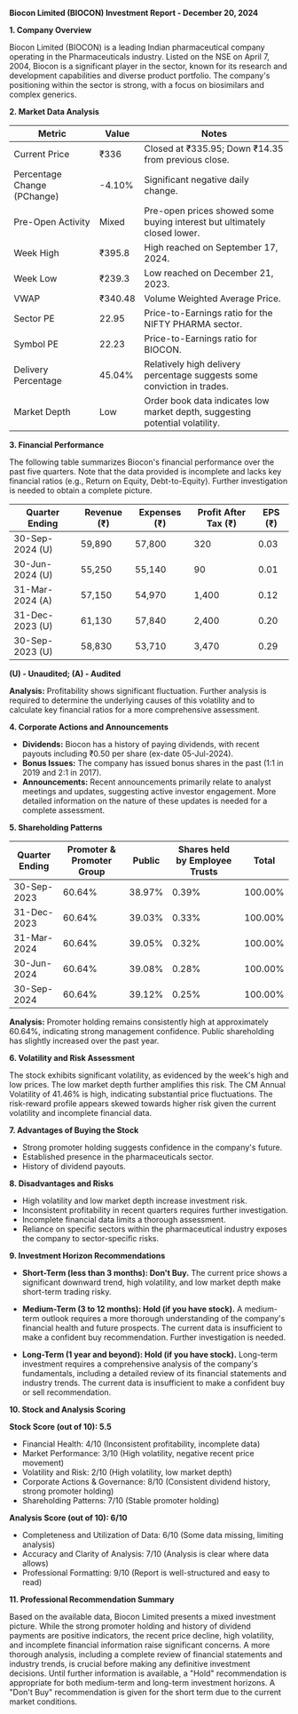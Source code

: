 **Biocon Limited (BIOCON) Investment Report - December 20, 2024**

**1. Company Overview**

Biocon Limited (BIOCON) is a leading Indian pharmaceutical company operating in the Pharmaceuticals industry.  Listed on the NSE on April 7, 2004, Biocon is a significant player in the sector, known for its research and development capabilities and diverse product portfolio.  The company's positioning within the sector is strong, with a focus on biosimilars and complex generics.

**2. Market Data Analysis**

| Metric                     | Value          | Notes                                                              |
|-----------------------------|-----------------|----------------------------------------------------------------------|
| Current Price               | ₹336            | Closed at ₹335.95; Down ₹14.35 from previous close.                 |
| Percentage Change (PChange) | -4.10%          | Significant negative daily change.                                   |
| Pre-Open Activity          | Mixed           | Pre-open prices showed some buying interest but ultimately closed lower. |
| Week High                    | ₹395.8          | High reached on September 17, 2024.                               |
| Week Low                     | ₹239.3          | Low reached on December 21, 2023.                                 |
| VWAP                        | ₹340.48         | Volume Weighted Average Price.                                      |
| Sector PE                   | 22.95           | Price-to-Earnings ratio for the NIFTY PHARMA sector.                |
| Symbol PE                   | 22.23           | Price-to-Earnings ratio for BIOCON.                                |
| Delivery Percentage         | 45.04%          | Relatively high delivery percentage suggests some conviction in trades.|
| Market Depth                | Low              | Order book data indicates low market depth, suggesting potential volatility.|


**3. Financial Performance**

The following table summarizes Biocon's financial performance over the past five quarters.  Note that the data provided is incomplete and lacks key financial ratios (e.g., Return on Equity, Debt-to-Equity).  Further investigation is needed to obtain a complete picture.

| Quarter Ending      | Revenue (₹) | Expenses (₹) | Profit After Tax (₹) | EPS (₹) |
|----------------------|-------------|-------------|-----------------------|---------|
| 30-Sep-2024 (U)     | 59,890      | 57,800      | 320                    | 0.03    |
| 30-Jun-2024 (U)     | 55,250      | 55,140      | 90                     | 0.01    |
| 31-Mar-2024 (A)     | 57,150      | 54,970      | 1,400                  | 0.12    |
| 31-Dec-2023 (U)     | 61,130      | 57,840      | 2,400                  | 0.20    |
| 30-Sep-2023 (U)     | 58,830      | 53,710      | 3,470                  | 0.29    |

**(U) - Unaudited; (A) - Audited**

**Analysis:**  Profitability shows significant fluctuation.  Further analysis is required to determine the underlying causes of this volatility and to calculate key financial ratios for a more comprehensive assessment.


**4. Corporate Actions and Announcements**

* **Dividends:** Biocon has a history of paying dividends, with recent payouts including ₹0.50 per share (ex-date 05-Jul-2024).
* **Bonus Issues:**  The company has issued bonus shares in the past (1:1 in 2019 and 2:1 in 2017).
* **Announcements:** Recent announcements primarily relate to analyst meetings and updates, suggesting active investor engagement.  More detailed information on the nature of these updates is needed for a complete assessment.

**5. Shareholding Patterns**

| Quarter Ending | Promoter & Promoter Group | Public | Shares held by Employee Trusts | Total |
|-----------------|---------------------------|--------|-------------------------------|-------|
| 30-Sep-2023     | 60.64%                     | 38.97% | 0.39%                         | 100.00%|
| 31-Dec-2023     | 60.64%                     | 39.03% | 0.33%                         | 100.00%|
| 31-Mar-2024     | 60.64%                     | 39.05% | 0.32%                         | 100.00%|
| 30-Jun-2024     | 60.64%                     | 39.08% | 0.28%                         | 100.00%|
| 30-Sep-2024     | 60.64%                     | 39.12% | 0.25%                         | 100.00%|

**Analysis:** Promoter holding remains consistently high at approximately 60.64%, indicating strong management confidence. Public shareholding has slightly increased over the past year.


**6. Volatility and Risk Assessment**

The stock exhibits significant volatility, as evidenced by the week's high and low prices.  The low market depth further amplifies this risk.  The CM Annual Volatility of 41.46% is high, indicating substantial price fluctuations.  The risk-reward profile appears skewed towards higher risk given the current volatility and incomplete financial data.


**7. Advantages of Buying the Stock**

* Strong promoter holding suggests confidence in the company's future.
* Established presence in the pharmaceuticals sector.
* History of dividend payouts.


**8. Disadvantages and Risks**

* High volatility and low market depth increase investment risk.
* Inconsistent profitability in recent quarters requires further investigation.
* Incomplete financial data limits a thorough assessment.
* Reliance on specific sectors within the pharmaceutical industry exposes the company to sector-specific risks.


**9. Investment Horizon Recommendations**

* **Short-Term (less than 3 months): Don't Buy.** The current price shows a significant downward trend, high volatility, and low market depth make short-term trading risky.

* **Medium-Term (3 to 12 months): Hold (if you have stock).**  A medium-term outlook requires a more thorough understanding of the company's financial health and future prospects.  The current data is insufficient to make a confident buy recommendation.  Further investigation is needed.

* **Long-Term (1 year and beyond): Hold (if you have stock).**  Long-term investment requires a comprehensive analysis of the company's fundamentals, including a detailed review of its financial statements and industry trends.  The current data is insufficient to make a confident buy or sell recommendation.


**10. Stock and Analysis Scoring**

**Stock Score (out of 10): 5.5**

* Financial Health: 4/10 (Inconsistent profitability, incomplete data)
* Market Performance: 3/10 (High volatility, negative recent price movement)
* Volatility and Risk: 2/10 (High volatility, low market depth)
* Corporate Actions & Governance: 8/10 (Consistent dividend history, strong promoter holding)
* Shareholding Patterns: 7/10 (Stable promoter holding)

**Analysis Score (out of 10): 6/10**

* Completeness and Utilization of Data: 6/10 (Some data missing, limiting analysis)
* Accuracy and Clarity of Analysis: 7/10 (Analysis is clear where data allows)
* Professional Formatting: 9/10 (Report is well-structured and easy to read)


**11. Professional Recommendation Summary**

Based on the available data, Biocon Limited presents a mixed investment picture. While the strong promoter holding and history of dividend payments are positive indicators, the recent price decline, high volatility, and incomplete financial information raise significant concerns.  A more thorough analysis, including a complete review of financial statements and industry trends, is crucial before making any definitive investment decisions.  Until further information is available, a "Hold" recommendation is appropriate for both medium-term and long-term investment horizons.  A "Don't Buy" recommendation is given for the short term due to the current market conditions.
